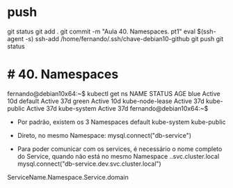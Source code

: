 

# ##############################################################################################################################################################
# ##############################################################################################################################################################
# ##############################################################################################################################################################
# ##############################################################################################################################################################
# push
git status
git add .
git commit -m "Aula 40. Namespaces. pt1"
eval $(ssh-agent -s)
ssh-add /home/fernando/.ssh/chave-debian10-github
git push
git status


# ##############################################################################################################################################################
# ##############################################################################################################################################################
# ##############################################################################################################################################################
# ##############################################################################################################################################################
# # 40. Namespaces

fernando@debian10x64:~$ kubectl get ns
NAME              STATUS   AGE
blue              Active   10d
default           Active   37d
green             Active   10d
kube-node-lease   Active   37d
kube-public       Active   37d
kube-system       Active   37d
fernando@debian10x64:~$


- Por padrão, existem os 3 Namespaces
default
kube-system
kube-public




- Direto, no mesmo Namespace:
mysql.connect("db-service")


- Para poder comunicar com os services, é necessário o nome completo do Service, quando não está no mesmo Namespace
<service>.<namespace>.svc.cluster.local	 
mysql.connect("db-service.dev.svc.cluster.local")

ServiceName.Namespace.Service.domain

